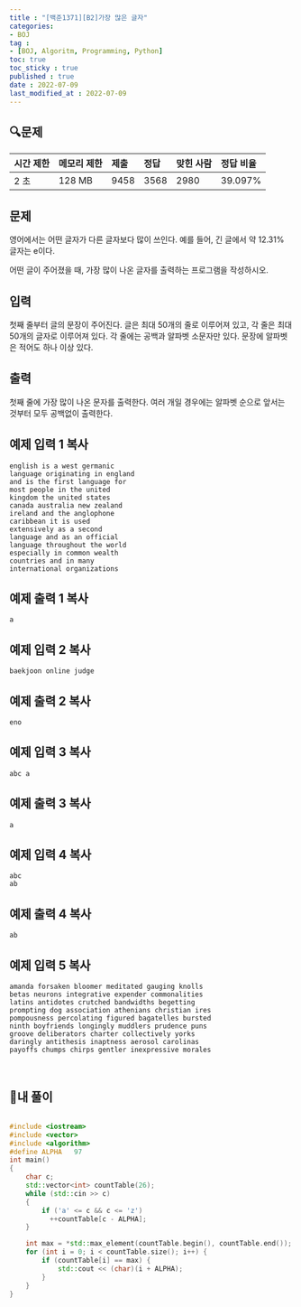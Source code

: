 ```yaml
---
title : "[백준1371][B2]가장 많은 글자"
categories:
- BOJ
tag :
- [BOJ, Algoritm, Programming, Python]
toc: true
toc_sticky : true
published : true
date : 2022-07-09
last_modified_at : 2022-07-09
---
```


## 🔍문제

| 시간 제한 | 메모리 제한 | 제출 | 정답 | 맞힌 사람 | 정답 비율 |
| :-------- | :---------- | :--- | :--- | :-------- | :-------- |
| 2 초      | 128 MB      | 9458 | 3568 | 2980      | 39.097%   |

## 문제

영어에서는 어떤 글자가 다른 글자보다 많이 쓰인다. 예를 들어, 긴 글에서 약 12.31% 글자는 e이다.

어떤 글이 주어졌을 때, 가장 많이 나온 글자를 출력하는 프로그램을 작성하시오.

## 입력

첫째 줄부터 글의 문장이 주어진다. 글은 최대 50개의 줄로 이루어져 있고, 각 줄은 최대 50개의 글자로 이루어져 있다. 각 줄에는 공백과 알파벳 소문자만 있다. 문장에 알파벳은 적어도 하나 이상 있다.

## 출력

첫째 줄에 가장 많이 나온 문자를 출력한다. 여러 개일 경우에는 알파벳 순으로 앞서는 것부터 모두 공백없이 출력한다.

## 예제 입력 1 복사

```
english is a west germanic
language originating in england
and is the first language for
most people in the united
kingdom the united states
canada australia new zealand
ireland and the anglophone
caribbean it is used
extensively as a second
language and as an official
language throughout the world
especially in common wealth
countries and in many
international organizations
```

## 예제 출력 1 복사

```
a
```

## 예제 입력 2 복사

```
baekjoon online judge
```

## 예제 출력 2 복사

```
eno
```

## 예제 입력 3 복사

```
abc a
```

## 예제 출력 3 복사

```
a
```

## 예제 입력 4 복사

```
abc
ab
```

## 예제 출력 4 복사

```
ab
```

## 예제 입력 5 복사

```
amanda forsaken bloomer meditated gauging knolls
betas neurons integrative expender commonalities
latins antidotes crutched bandwidths begetting
prompting dog association athenians christian ires
pompousness percolating figured bagatelles bursted
ninth boyfriends longingly muddlers prudence puns
groove deliberators charter collectively yorks
daringly antithesis inaptness aerosol carolinas
payoffs chumps chirps gentler inexpressive morales
```

<br>

## 📝내 풀이

```c++

#include <iostream>
#include <vector>
#include <algorithm>
#define ALPHA   97
int main()
{
    char c;
    std::vector<int> countTable(26);
    while (std::cin >> c)
    {
        if ('a' <= c && c <= 'z')
          ++countTable[c - ALPHA];
    }

    int max = *std::max_element(countTable.begin(), countTable.end());
    for (int i = 0; i < countTable.size(); i++) {
        if (countTable[i] == max) {
            std::cout << (char)(i + ALPHA);
        }
    }
}
```
